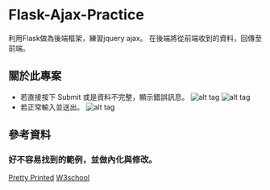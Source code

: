 # Flask-Ajax-Practice
利用Flask做為後端框架，練習jquery ajax。
在後端將從前端收到的資料，回傳至前端。

## 關於此專案
* 若直接按下 Submit 或是資料不完整，顯示錯誤訊息。
![alt tag](https://i.imgur.com/5W094DF.png)
![alt tag](https://i.imgur.com/EYj8K42.png)
* 若正常輸入並送出。
![alt tag](https://i.imgur.com/9OOapf9.png)

## 參考資料
### 好不容易找到的範例，並做內化與修改。

[Pretty Printed](https://github.com/PrettyPrinted/AJAX_Forms_jQuery_Flask)
[W3school](http://www.w3school.com.cn/jquery/jquery_ref_events.asp)